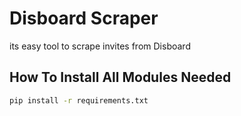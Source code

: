 # Disboard Scraper

its easy tool to scrape invites from Disboard

## How To Install All Modules Needed
```bash
pip install -r requirements.txt
```
